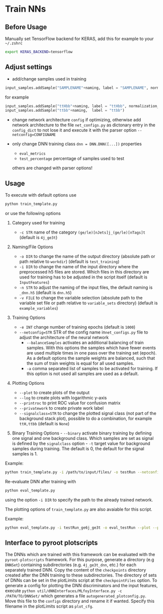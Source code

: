 # Train NNs
## Before Usage
Manually set TensorFlow backend for KERAS, add this for example to your `~/.zshrc`
```bash
export KERAS_BACKEND=tensorflow
```

## Adjust settings
- add/change samples used in training
```python
input_samples.addSample("SAMPLENAME"+naming, label = "SAMPLENAME", normalization_weight = FLOAT)
```
for example
```python
input_samples.addSample("ttHbb"+naming, label = "ttHbb", normalization_weight = 2.)
input_samples.addSample("ttbb"+naming,  label = "ttbb")
```

- change network architecture `config` if optimizing, otherwise add network architecture to the file `net_configs.py` as dictonary entry in the `config_dict` to not lose it and execute it with the parser option `--netconfig=CONFIGNAME`
- only change DNN training class `dnn = DNN.DNN([...])` properties 
	- `eval_metrics` 
	- `test_percentage` percentage of samples used to test

  others are changed with parser options!

## Usage
To execute with default options use
```bash
python train_template.py 
```
or use the following options 
1. Category used for training
	- `-c STR` name of the category `(ge/le)[nJets]j_(ge/le)[nTags]t` 
	(default is `4j_ge3t`)

2. Naming/File Options
	- `-o DIR` to change the name of the output directory (absolute path or path relative to `workdir`)
	(default is `test_training`)
	- `-i DIR` to change the name of the input directory where the preprocessed h5 files are stored. Which files in this directory are used for training has to be adjusted in the script itself
	(default is `InputFeatures`)
	- `-n STR` to adjust the naming of the input files, the default naming is `_dnn.h5` 
	(default is `dnn.h5`)
	- `-v FILE` to change the variable selection (absolute path to the variable set file or path relative to `variable_sets` directory)
	(default is `example_variables`)
	

3. Training Options
	- `-e INT` change number of training epochs 
	(default is `1000`)
	- `--netconfig=STR` STR of the config name in`net_configs.py` file to adjust the architecture of the neural network
        - `--balanceSamples` activates an additional balancing of train samples. With this options the samples which have fewer events are used multiple times in one pass over the training set (epoch). As a default options the sample weights are balanced, such that the sum of train weights is equal for all used samples.
        - `-a` comma separated list of samples to be activated for training. If this option is not used all samples are used as a default.

4. Plotting Options
	- `--plot` to create plots of the output 
	- `--log` to create plots with logarithmic y-axis
	- `--printroc` to print ROC value for confusion matrix
	- `--privatework` to create private work label
	- `--signalclass=STR` to change the plotted signal class (not part of the background stack plot), possible to do a combination, for example `ttH,ttbb` 
	(default is `None`)

5. Binary Training Options
        - `--binary` activate binary training by defining one signal and one background class. Which samples are set as signal is defined by the `signalclass` option
        - `-t` target value for background samples during training. The default is 0, the default for the signal samples is 1.


Example:
```bash
python train_template.py -i /path/to/input/files/ -o testRun --netconfig=test_config --plot --printroc -c ge6j_ge3t --epochs=1000 --signalclass=ttHbb,ttbb
```


Re-evaluate DNN after training with
```bash
python eval_template.py
```
using the option `-i DIR` to specify the path to the already trained network. 

The plotting options of `train_template.py` are also avaiable for this script.

Example:
```bash
python eval_template.py -i testRun_ge6j_ge3t -o eval_testRun --plot --printroc
```

## Interface to pyroot plotscripts
The DNNs which are trained with this framework can be evaluated with the `pyroot-plotscripts` framework.
For this purpose, generate a directory (e.g `DNNSet`) containing subdirectories (e.g. `4j_ge3t_dnn`, etc.) for each separately trained DNN.
Copy the content of the `checkpoints` directory created after the DNN training to these subdirectories. 
The directory of sets of DNNs can be set in the plotLimits script at the `checkpointFiles` option.
To generate a config for plotting the DNN discriminators and the input features, execute `python util/dNNInterfaces/MLfoyInterface.py -c /PATH/TO/DNNSet/` which generates a file `autogenerated_plotconfig.py`. Move this file to the `configs` directory and rename it if wanted.
Specify this filename in the plotLimits script as `plot_cfg`.
